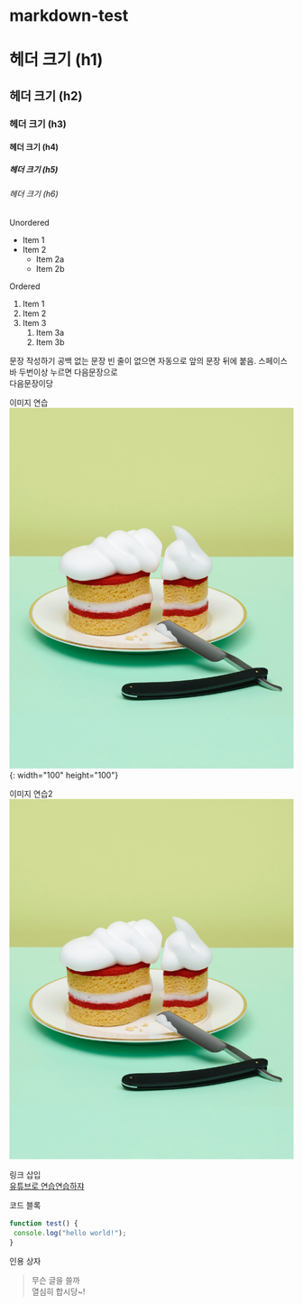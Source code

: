 # markdown-test
# 헤더 크기 (h1)
## 헤더 크기 (h2)
### 헤더 크기 (h3)
#### 헤더 크기 (h4)
##### 헤더 크기 (h5)
###### 헤더 크기 (h6)

Unordered 
* Item 1 
* Item 2 
    * Item 2a 
    * Item 2b 

Ordered 
1. Item 1 
1. Item 2 
1. Item 3 
    1. Item 3a 
    1. Item 3b

문장 작성하기 공백 없는 문장
빈 줄이 없으면 자동으로 앞의 문장 뒤에 붙음. 스페이스바 두번이상 누르면 다음문장으로   
다음문장이당

이미지 연습
![케이크](/images/benjamin-henon-ZAucxTNf9bw-unsplash.jpg){: width="100" height="100"}

이미지 연습2
![cake](/images/benjamin-henon-ZAucxTNf9bw-unsplash.jpg)

링크 삽입  
[유튜브로 연습연습하쟈](https://youtu.be/dUbp9wAy178)

코드 블록  
```javascript 
function test() { 
 console.log("hello world!"); 
} 
```
   
   
인용 상자
> 무슨 글을 쓸까  
> 열심히 합시당~!
